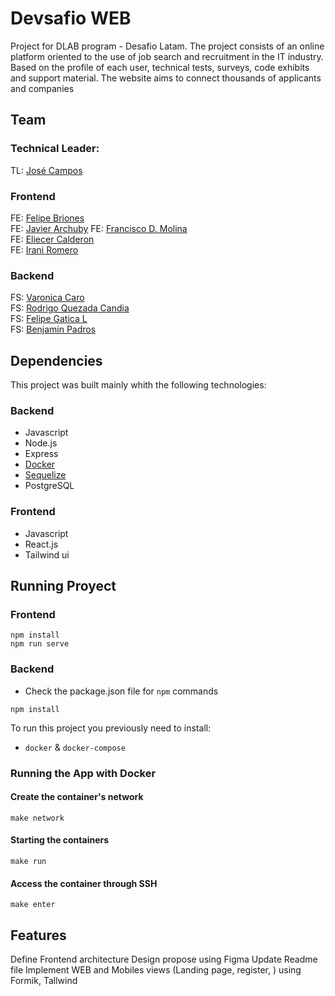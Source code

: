 # Devsafio WEB

Project for DLAB program - Desafio Latam.
The project consists of an online platform oriented to the use of job search and recruitment in the IT industry. Based on the profile of each user, technical tests, surveys, code exhibits and support material. The website aims to connect thousands of applicants and companies

## Team

### Technical Leader:
TL: [José Campos](https://github.com/josecamposhz)

### Frontend

FE: [Felipe Briones](https://github.com/zeed3v)  
FE: [Javier Archuby](https://github.com/Javier1978A)
FE: [Francisco D. Molina](https://github.com/TheFranciscoMolina)    
FE: [Eliecer Calderon](https://github.com/eliecergonzalez2021)   
FE: [Irani Romero](https://github.com/iranimromero) 

### Backend
FS: [Varonica Caro](https://github.com/vecarope)    
FS: [Rodrigo Quezada Candia](https://github.com/DarkKapo)  
FS: [Felipe Gatica L](https://github.com/FelipeGaticaL)  
FS: [Benjamin Padros](https://github.com/bpadros)

## Dependencies    
This project was built mainly whith the following technologies: 

          
### Backend 

- Javascript   
- Node.js   
- Express     
- [Docker](https://www.docker.com/)   
- [Sequelize](https://sequelize.org/)   
- PostgreSQL 

### Frontend

- Javascript    
- React.js  
- Tailwind ui       

## Running Proyect 

### Frontend 

```
npm install 
npm run serve
```

 ### Backend

 - Check the package.json file for `npm` commands 
  ```
  npm install
 ```

To run this project you previously need to install:

- `docker` & `docker-compose`

### Running the App with Docker

#### Create the container's network

```
make network
```

#### Starting the containers

```
make run
```

#### Access the container through SSH

```
make enter
```

## Features 
Define Frontend architecture
Design propose using Figma
Update Readme file
Implement WEB and Mobiles views (Landing page, register, ) using Formik, Tallwind